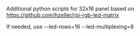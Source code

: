 Additional python scripts for 32x16 panel based on https://github.com/hzeller/rpi-rgb-led-matrix

If needed, use --led-rows=16 --led-multiplexing=8